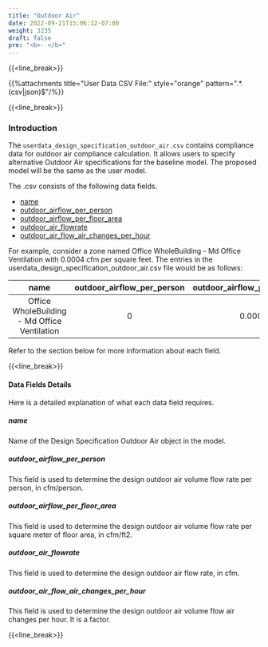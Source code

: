 ```yaml
---
title: "Outdoor Air"
date: 2022-09-21T15:06:12-07:00
weight: 3235
draft: false
pre: "<b>- </b>"
---
```


{{<line_break>}}

{{%attachments title="User Data CSV File:" style="orange" pattern=".*\.(csv|json)$"/%}}

{{<line_break>}}

### Introduction 

The `userdata_design_specification_outdoor_air.csv` contains compliance data for outdoor air compliance calculation. It allows users to specify alternative Outdoor Air specifications for the baseline model. The proposed model will be the same as the user model. 

The .csv consists of the following data fields.

- [name](#name)
- [outdoor_airflow_per_person](#outdoor_airflow_per_person)
- [outdoor_airflow_per_floor_area](#outdoor_airflow_per_floor_area)
- [outdoor_air_flowrate](#outdoor_air_flowrate)
- [outdoor_air_flow_air_changes_per_hour](#outdoor_air_flow_air_changes_per_hour)

For example, consider a zone named Office WholeBuilding - Md Office Ventilation with 0.0004 cfm per square feet. The entries in the userdata_design_specification_outdoor_air.csv file would be as follows:

|name|outdoor_airflow_per_person|outdoor_airflow_per_floor_area|outdoor_air_flowrate|outdoor_air_flow_air_changes_per_hour|
|:--:|:------------------------:|:----------------------------:|:------------------:|:-----------------------------------:|
|Office WholeBuilding - Md Office Ventilation|0|0.0004|0|0|

Refer to the section below for more information about each field.

{{<line_break>}}

#### Data Fields Details

Here is a detailed explanation of what each data field requires. 

##### **name**

Name of the Design Specification Outdoor Air object in the model. 

##### **outdoor_airflow_per_person**

This field is used to determine the design outdoor air volume flow rate per person, in cfm/person.

##### **outdoor_airflow_per_floor_area**

This field is used to determine the design outdoor air volume flow rate per square meter of floor area, in cfm/ft2.

##### **outdoor_air_flowrate**

This field is used to determine the design outdoor air flow rate, in cfm.

##### **outdoor_air_flow_air_changes_per_hour**

This field is used to determine the design outdoor air volume flow air changes per hour. It is a factor.

{{<line_break>}}

